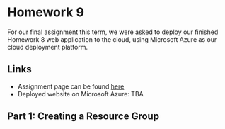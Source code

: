 # Homework 9

For our final assignment this term, we were asked to deploy our finished Homework 8 web application to the cloud, using Microsoft Azure as our cloud deployment platform.

## Links

* Assignment page can be found [here](http://www.wou.edu/~morses/classes/cs46x/assignments/HW9_1819.html)
* Deployed website on Microsoft Azure: TBA

## Part 1: Creating a Resource Group
